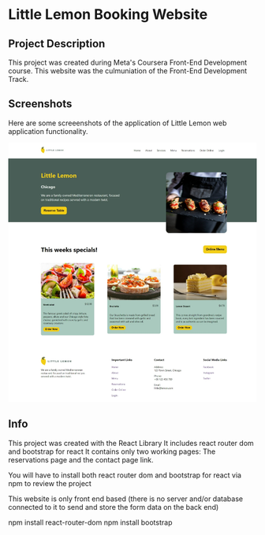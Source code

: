 # Little Lemon Booking Website

## Project Description
This project was created during Meta's Coursera Front-End Development course. This website was the culmuniation of the Front-End Development Track.


## Screenshots
Here are some screeenshots of the application of Little Lemon web application functionality.

![little lemon website table booking](/src/images/github-cover.png)

## Info
This project was created with the React Library
It includes react router dom and bootstrap for react
It contains only two working pages: The reservations page and the contact page link.

You will have to install both react router dom and bootstrap for react via npm to review the project

This website is only front end based (there is no server and/or database connected to it to send and store the form data on the back end)

npm install react-router-dom
npm install bootstrap

